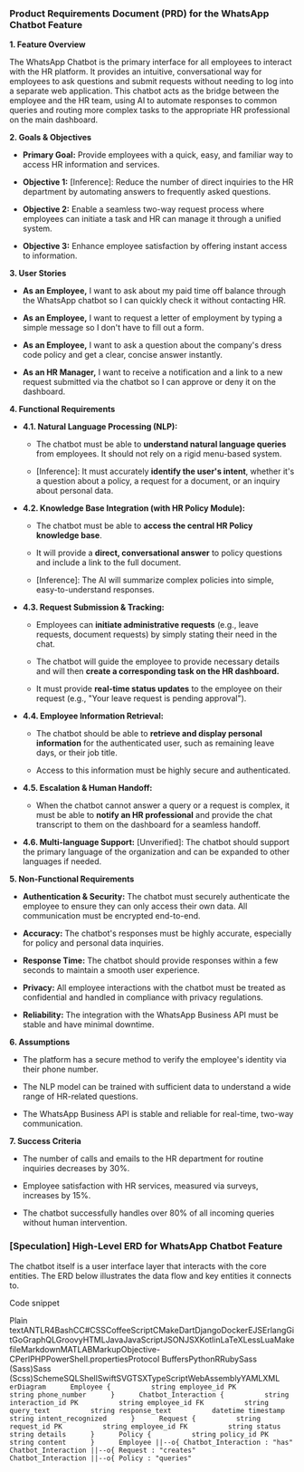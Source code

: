 ### Product Requirements Document (PRD) for the WhatsApp Chatbot Feature

**1\. Feature Overview**

The WhatsApp Chatbot is the primary interface for all employees to interact with the HR platform. It provides an intuitive, conversational way for employees to ask questions and submit requests without needing to log into a separate web application. This chatbot acts as the bridge between the employee and the HR team, using AI to automate responses to common queries and routing more complex tasks to the appropriate HR professional on the main dashboard.

**2\. Goals & Objectives**

*   **Primary Goal:** Provide employees with a quick, easy, and familiar way to access HR information and services.
    
*   **Objective 1:** \[Inference\]: Reduce the number of direct inquiries to the HR department by automating answers to frequently asked questions.
    
*   **Objective 2:** Enable a seamless two-way request process where employees can initiate a task and HR can manage it through a unified system.
    
*   **Objective 3:** Enhance employee satisfaction by offering instant access to information.
    

**3\. User Stories**

*   **As an Employee,** I want to ask about my paid time off balance through the WhatsApp chatbot so I can quickly check it without contacting HR.
    
*   **As an Employee,** I want to request a letter of employment by typing a simple message so I don't have to fill out a form.
    
*   **As an Employee,** I want to ask a question about the company's dress code policy and get a clear, concise answer instantly.
    
*   **As an HR Manager,** I want to receive a notification and a link to a new request submitted via the chatbot so I can approve or deny it on the dashboard.
    

**4\. Functional Requirements**

*   **4.1. Natural Language Processing (NLP):**
    
    *   The chatbot must be able to **understand natural language queries** from employees. It should not rely on a rigid menu-based system.
        
    *   \[Inference\]: It must accurately **identify the user's intent**, whether it's a question about a policy, a request for a document, or an inquiry about personal data.
        
*   **4.2. Knowledge Base Integration (with HR Policy Module):**
    
    *   The chatbot must be able to **access the central HR Policy knowledge base**.
        
    *   It will provide a **direct, conversational answer** to policy questions and include a link to the full document.
        
    *   \[Inference\]: The AI will summarize complex policies into simple, easy-to-understand responses.
        
*   **4.3. Request Submission & Tracking:**
    
    *   Employees can **initiate administrative requests** (e.g., leave requests, document requests) by simply stating their need in the chat.
        
    *   The chatbot will guide the employee to provide necessary details and will then **create a corresponding task on the HR dashboard.**
        
    *   It must provide **real-time status updates** to the employee on their request (e.g., "Your leave request is pending approval").
        
*   **4.4. Employee Information Retrieval:**
    
    *   The chatbot should be able to **retrieve and display personal information** for the authenticated user, such as remaining leave days, or their job title.
        
    *   Access to this information must be highly secure and authenticated.
        
*   **4.5. Escalation & Human Handoff:**
    
    *   When the chatbot cannot answer a query or a request is complex, it must be able to **notify an HR professional** and provide the chat transcript to them on the dashboard for a seamless handoff.
        
*   **4.6. Multi-language Support:** \[Unverified\]: The chatbot should support the primary language of the organization and can be expanded to other languages if needed.
    

**5\. Non-Functional Requirements**

*   **Authentication & Security:** The chatbot must securely authenticate the employee to ensure they can only access their own data. All communication must be encrypted end-to-end.
    
*   **Accuracy:** The chatbot's responses must be highly accurate, especially for policy and personal data inquiries.
    
*   **Response Time:** The chatbot should provide responses within a few seconds to maintain a smooth user experience.
    
*   **Privacy:** All employee interactions with the chatbot must be treated as confidential and handled in compliance with privacy regulations.
    
*   **Reliability:** The integration with the WhatsApp Business API must be stable and have minimal downtime.
    

**6\. Assumptions**

*   The platform has a secure method to verify the employee's identity via their phone number.
    
*   The NLP model can be trained with sufficient data to understand a wide range of HR-related questions.
    
*   The WhatsApp Business API is stable and reliable for real-time, two-way communication.
    

**7\. Success Criteria**

*   The number of calls and emails to the HR department for routine inquiries decreases by 30%.
    
*   Employee satisfaction with HR services, measured via surveys, increases by 15%.
    
*   The chatbot successfully handles over 80% of all incoming queries without human intervention.
    

### \[Speculation\] High-Level ERD for WhatsApp Chatbot Feature

The chatbot itself is a user interface layer that interacts with the core entities. The ERD below illustrates the data flow and key entities it connects to.

Code snippet

Plain textANTLR4BashCC#CSSCoffeeScriptCMakeDartDjangoDockerEJSErlangGitGoGraphQLGroovyHTMLJavaJavaScriptJSONJSXKotlinLaTeXLessLuaMakefileMarkdownMATLABMarkupObjective-CPerlPHPPowerShell.propertiesProtocol BuffersPythonRRubySass (Sass)Sass (Scss)SchemeSQLShellSwiftSVGTSXTypeScriptWebAssemblyYAMLXML`   erDiagram      Employee {          string employee_id PK          string phone_number      }      Chatbot_Interaction {          string interaction_id PK          string employee_id FK          string query_text          string response_text          datetime timestamp          string intent_recognized      }      Request {          string request_id PK          string employee_id FK          string status          string details      }      Policy {          string policy_id PK          string content      }      Employee ||--o{ Chatbot_Interaction : "has"      Chatbot_Interaction ||--o{ Request : "creates"      Chatbot_Interaction ||--o{ Policy : "queries"   `
